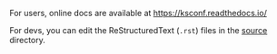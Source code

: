 For users, online docs are available at https://ksconf.readthedocs.io/

For devs, you can edit the ReStructuredText (`.rst`) files in the [source](./source) directory.
